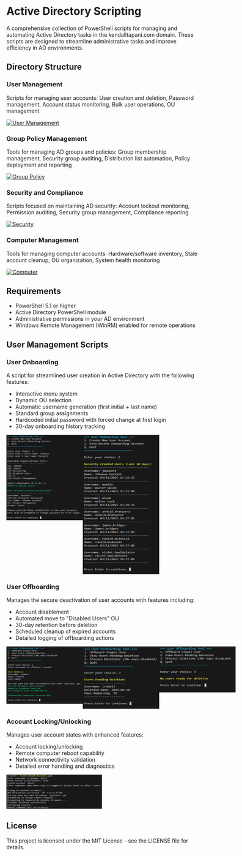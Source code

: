 # Active Directory Scripting

A comprehensive collection of PowerShell scripts for managing and automating Active Directory tasks in the kendalltapani.com domain. These scripts are designed to streamline administrative tasks and improve efficiency in AD environments.

## Directory Structure

### User Management
Scripts for managing user accounts:
User creation and deletion, Password management, Account status monitoring, Bulk user operations, OU management

[![User Management](https://img.shields.io/badge/📁_User_Management-FF4B4B?style=for-the-badge)](https://github.com/KendallTapani/Scripting-and-Automation/tree/main/Active-Directory-Scripting/User-Management)

### Group Policy Management
Tools for managing AD groups and policies:
Group membership management, Security group auditing, Distribution list automation, Policy deployment and reporting

[![Group Policy](https://img.shields.io/badge/📁_Group_Policy_Management-4169E1?style=for-the-badge)](https://github.com/KendallTapani/Scripting-and-Automation/tree/main/Active-Directory-Scripting/Group-Policy-Management)

### Security and Compliance
Scripts focused on maintaining AD security:
Account lockout monitoring, Permission auditing, Security group management, Compliance reporting

[![Security](https://img.shields.io/badge/📁_Security_&_Compliance-40B982?style=for-the-badge)](https://github.com/KendallTapani/Scripting-and-Automation/tree/main/Active-Directory-Scripting/Security-and-Compliance)

### Computer Management
Tools for managing computer accounts:
Hardware/software inventory, Stale account cleanup, OU organization, System health monitoring

[![Computer](https://img.shields.io/badge/📁_Computer_Management-9B59B6?style=for-the-badge)](https://github.com/KendallTapani/Scripting-and-Automation/tree/main/Active-Directory-Scripting/Computer-Management)

## Requirements
- PowerShell 5.1 or higher
- Active Directory PowerShell module
- Administrative permissions in your AD environment
- Windows Remote Management (WinRM) enabled for remote operations

## User Management Scripts

### User Onboarding
A script for streamlined user creation in Active Directory with the following features:
- Interactive menu system
- Dynamic OU selection
- Automatic username generation (first initial + last name)
- Standard group assignments
- Hardcoded initial password with forced change at first login
- 30-day onboarding history tracking

<div style="display: flex; align-items: flex-start;">
<img src="User-Management/User-Onboarding/image1.png" width="200" alt="User Onboarding Main Menu"/> <img src="User-Management/User-Onboarding/image2.png" width="200" alt="Successful User Creation"/>
</div>

### User Offboarding
Manages the secure deactivation of user accounts with features including:
- Account disablement
- Automated move to "Disabled Users" OU
- 30-day retention before deletion
- Scheduled cleanup of expired accounts
- Detailed logging of offboarding actions

<div style="display: flex; align-items: flex-start;">
<img src="User-Management/User-Offboarding/image1.png" width="200" alt="User Offboarding Process"/> <img src="User-Management/User-Offboarding/image2.png" width="200" alt="Account Movement"/> <img src="User-Management/User-Offboarding/image3.png" width="200" alt="Cleanup Operation"/>
</div>

### Account Locking/Unlocking
Manages user account states with enhanced features:
- Account locking/unlocking
- Remote computer reboot capability
- Network connectivity validation
- Detailed error handling and diagnostics

<img src="User-Management/Locking-Unlocking-Accounts/image.png" width="250" alt="Lock/Unlock Operation"/>

## License
This project is licensed under the MIT License - see the LICENSE file for details.

